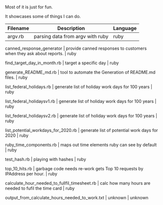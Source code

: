 Most of it is just for fun.

It showcases some of things I can do.

Filename | Description | Language 
----------- | ----------- | ---------- 
argv.rb | parsing data from argv with ruby  |  ruby

canned_response_generator | provide canned responses to customers when they ask about reports. | ruby

find_target_day_in_month.rb | target a specific day |  ruby

generate_README_md.rb | tool to automate the Generation of README.md files. |  ruby

list_federal_holidays.rb | generate list of holiday work days for 100 years |  ruby

list_federal_holidaysv1.rb | generate list of holiday work days for 100 years |  ruby

list_federal_holidaysv2.rb | generate list of holiday work days for 100 years |  ruby

list_potential_workdays_for_2020.rb | generate list of potential work days for 2020 |  ruby

ruby_time_components.rb | maps out time elements ruby can see by default |  ruby

test_hash.rb | playing with hashes |  ruby

top_10_hits.rb | garbage code needs re-work gets Top 10 requests by IPAddress per hour. | ruby

calculate_hour_needed_to_fullfil_timesheet.rb | calc how many hours are needed to fufil the time card |  ruby

output_from_calculate_hours_needed_to_work.txt | unknown | unknown
